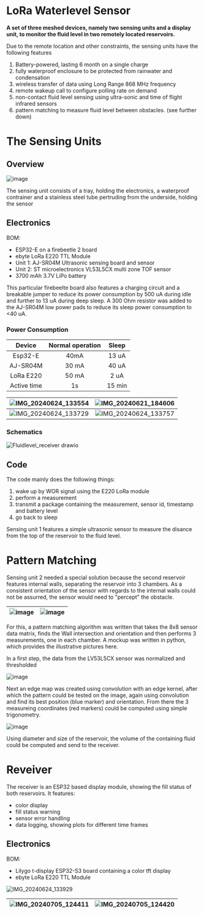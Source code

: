# LoRa Waterlevel Sensor



**A set of three meshed devices, namely two sensing units and a display unit, to monitor the fluid level in two remotely located reservoirs.**


Due to the remote location and other constraints, the sensing units have the following features
1. Battery-powered, lasting 6 month on a single charge
2. fully waterproof enclosure to be protected from rainwater and condensation
3. wireless transfer of data using Long Range 868 MHz frequency
4. remote wakeup call to configure polling rate on demand
5. non-contact fluid level sensing using ultra-sonic and time of flight infrared sensors
6. pattern matching to measure fluid level between obstacles. (see further down)

# The Sensing Units

## Overview



![image](https://github.com/user-attachments/assets/788b529f-041d-4914-918c-e479765e2ead)


The sensing unit consists of a tray, holding the electronics, a waterproof contrainer and a stainless steel tube pertruding from the underside, holding the sensor

## Electronics

BOM:
- ESP32-E on a firebeetle 2 board
- ebyte LoRa E220 TTL Module
- Unit 1: AJ-SR04M Ultrasonic sensing board and sensor
- Unit 2: ST microelectronics VL53L5CX multi zone TOF sensor 
- 3700 mAh 3.7V LiPo battery

This particular firebeelte board also features a charging circuit and a breakable jumper to reduce its power consumption by 500 uA during idle and further to 13 uA during deep sleep. A 300 Ohm resistor was added to the AJ-SR04M low power pads to reduce its sleep power consumption to <40 uA.

### Power Consumption

Device | Normal operation | Sleep
 :-------------------------:|:-------------------------:|:-------------------------:
 Esp32-E | 40mA | 13 uA
 AJ-SR04M | 30 mA | 40 uA
 LoRa E220 | 50 mA | 2 uA
 Active time | 1s | 15 min

![IMG_20240624_133554](https://github.com/user-attachments/assets/0165ff7d-f08b-4859-8541-e6013c86e1cc)  |  ![IMG_20240621_184606](https://github.com/user-attachments/assets/61593344-f5bc-4aee-9b0e-5e6af38d56cd)
:-------------------------:|:-------------------------:
![IMG_20240624_133729](https://github.com/user-attachments/assets/c6443ede-875d-49e2-a2c9-6f09bb93a37b)  |  ![IMG_20240624_133757](https://github.com/user-attachments/assets/a7d6eb42-5ffd-4090-83f1-a5a2d81f6025)


### Schematics

![Fluidlevel_receiver drawio](https://github.com/user-attachments/assets/79652827-876a-4b0b-9009-ad5fe4164200)



## Code

The code mainly does the following things:
1. wake up by WOR signal using the E220 LoRa module
2. perform a measurement
3. transmit a package containing the measurement, sensor id, timestamp and battery level
4. go back to sleep

Sensing unit 1 features a simple ultrasonic sensor to measure the disance from the top of the reservoir to the fluid level.


# Pattern Matching

Sensing unit 2 needed a special solution because the second reservoir features internal walls, separating the reservoir into 3 chambers. As a consistent orientation of the sensor with regards to the internal walls could not be assurred, the sensor would need to "percept" the obstacle.

![image](https://github.com/user-attachments/assets/3e224c99-d6d7-4dd1-84b8-34aea2136521)  |  ![image](https://github.com/user-attachments/assets/9d7ebe67-b23d-4f9b-b2a6-b557012aefda) 
:-------------------------:|:-------------------------:

For this, a pattern matching algorithm was written that takes the 8x8 sensor data matrix, finds the Wall intersection and orientation and then performs 3 measurements, one in each chamber.
A mockup was written in python, which provides the illustrative pictures here. 

In a first step, the data from the LV53L5CX sensor was normalized and thresholded

![image](https://github.com/user-attachments/assets/2b418a5c-5e7d-484b-9c45-8fd1bae13564)

Next an edge map was created using convolution with an edge kernel, after which the pattern could be tested on the image, again using convolution and find its best position (blue marker) and orientation. From there the 3 measureing coordinates (red markers) could be computed using simple trigonometry.

![image](https://github.com/user-attachments/assets/51a12063-0d33-4756-92e0-5d182701ab70)

Using diameter and size of the reservoir, the volume of the containing fluid could be computed and send to the receiver.


# Reveiver
The receiver is an ESP32 based display module, showing the fill status of both reservoirs.
It features:
- color display
- fill status warning
- sensor error handling
- data logging, showing plots for different time frames

## Electronics

BOM:
- Lilygo t-display ESP32-S3 board containing a color tft display
- ebyte LoRa E220 TTL Module




![IMG_20240624_133929](https://github.com/user-attachments/assets/b66dd109-3e1a-4b50-abd6-e5defa47f302)

![IMG_20240705_124411](https://github.com/user-attachments/assets/c7c64790-ad77-4b71-bcc3-45e320926d03)  |  ![IMG_20240705_124420](https://github.com/user-attachments/assets/6230383a-c9d5-47c9-a6ea-e3f7e94d7866)
:-------------------------:|:-------------------------:



